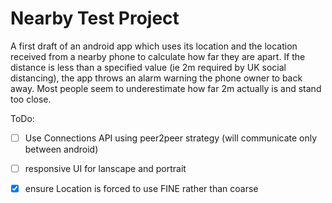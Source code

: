 
<h1>Nearby Test Project</h1>

A first draft of an android app which uses its location and the location received from a nearby phone to calculate how far they are apart.
If the distance is less than a specified value (ie 2m required by UK social distancing), the app throws an alarm warning the phone owner to back away. Most people seem to underestimate how far 2m actually is and stand too close.



ToDo:

- [ ] Use Connections API using peer2peer strategy (will communicate only between android)
- [ ] responsive UI for lanscape and portrait
- [x] ensure Location is forced to use FINE rather than coarse



